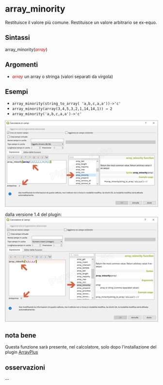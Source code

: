 # array_minority

Restituisce il valore più comune. Restituisce un valore arbitrario se ex-equo.

## Sintassi

array_minority(_<span style="color:red;">array</span>_)  

## Argomenti

* _<span style="color:red;">array</span>_ un array o stringa (valori separati da virgola)

## Esempi

* `array_minority(string_to_array( 'a,b,c,a,a'))->'c'`
* `array_minority(array(3,4,5,3,2,1,14,14,1)) → 2`
* `array_minority('a,b,c,a,a')->'c'`

![](../../img/arrays/array_minority/array_minority1.png)

dalla versione 1.4 del plugin:
![](../../img/arrays/array_minority/array_minority2.png)

## nota bene

Questa funzione sarà presente, nel calcolatore, solo dopo l'installazione del plugin [ArrayPlus](https://framagit.org/jbdesbas/arrayPlus)

## osservazioni

--
